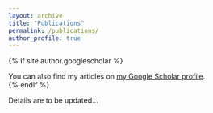 ```yaml
---
layout: archive
title: "Publications"
permalink: /publications/
author_profile: true
---
```


{% if site.author.googlescholar %}
  <div class="wordwrap">You can also find my articles on <a href="{{site.author.googlescholar}}">my Google Scholar profile</a>.</div>
{% endif %}

Details are to be updated...

<!-- {% include base_path %}

{% for post in site.publications reversed %}
  {% include archive-single.html %}
{% endfor %} -->
